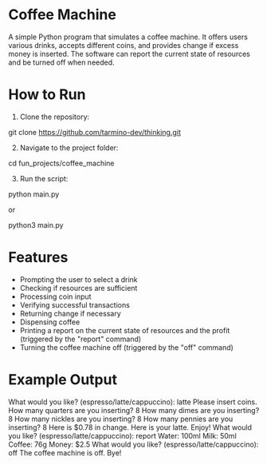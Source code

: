# Coffee Machine
A simple Python program that simulates a coffee machine. It offers users various drinks, accepts different coins, and provides change if excess money is inserted. The software can report the current state of resources and be turned off when needed.

# How to Run
1. Clone the repository:

git clone https://github.com/tarmino-dev/thinking.git

2. Navigate to the project folder:

cd fun_projects/coffee_machine

3. Run the script:

python main.py

or

python3 main.py

# Features
- Prompting the user to select a drink
- Checking if resources are sufficient
- Processing coin input
- Verifying successful transactions
- Returning change if necessary
- Dispensing coffee
- Printing a report on the current state of resources and the profit (triggered by the "report" command)
- Turning the coffee machine off (triggered by the "off" command)


# Example Output
What would you like? (espresso/latte/cappuccino): latte
Please insert coins.
How many quarters are you inserting? 8
How many dimes are you inserting? 8
How many nickles are you inserting? 8
How many pennies are you inserting? 8
Here is $0.78 in change.
Here is your latte. Enjoy!
What would you like? (espresso/latte/cappuccino): report
Water: 100ml
Milk: 50ml
Coffee: 76g
Money: $2.5
What would you like? (espresso/latte/cappuccino): off
The coffee machine is off. Bye!
